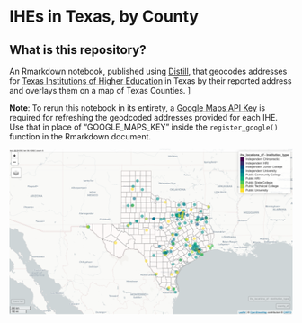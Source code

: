 IHEs in Texas, by County
================

## What is this repository?

An Rmarkdown notebook, published using
[Distill](https://pkgs.rstudio.com/distill/), that geocodes addresses
for [Texas Institutions of Higher
Education](http://www.collegeforalltexans.com/index.cfm?ObjectID=D57D0AC5-AB2D-EFB0-FC201080B528442A&CFID=119031819&CFTOKEN=89456070)
in Texas by their reported address and overlays them on a map of Texas
Counties. \]

**Note**: To rerun this notebook in its entirety, a [Google Maps API
Key](https://developers.google.com/maps/documentation/geocoding/get-api-key)
is required for refreshing the geodcoded addresses provided for each
IHE. Use that in place of “GOOGLE\_MAPS\_KEY” inside the
`register_google()` function in the Rmarkdown document.

![Preview of Map](figures/map_preview.png)

